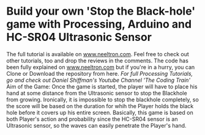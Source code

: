 # Build your own 'Stop the Black-hole' game with Processing, Arduino and HC-SR04 Ultrasonic Sensor
The full tutorial is available on www.neeltron.com. Feel free to check out other tutorials, too and drop the reviews in the comments.
The code has been fully explained on www.neeltron.com but if you're in a hurry, you can Clone or Download the repository from here.
*For full Processing Tutorials, go and check out Daniel Shiffman's Youtube Channel 'The Coding Train'*
Aim of the Game: Once the game is started, the player will have to place his hand at some distance from the Ultrasonic sensor to stop the Blackhole from growing. Ironically, it is impossible to stop the blackhole completely, so the score will be based on the duration for whih the Player holds the black hole before it covers up his entire screen. Basically, this game is based on both Player's action and probability since the HC-SR04 sensor is an Ultrasonic sensor, so the waves can easily penetrate the Player's hand.
